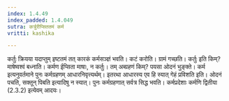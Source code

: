 ```yaml
---
index: 1.4.49
index_padded: 1.4.049
sutra: कर्त्रुरीप्सिततमं कर्म
vritti: kashika

---
```

कर्तुः क्रियया यदाप्तुम् इष्टतमं तत् कारकं कर्मसञ्ज्ञं भवति। कटं करोति। ग्रामं गच्छति। कर्तुः इति किम्? माषेष्वश्वं बध्नाति। कर्मण ईप्सिता माषाः, न कर्तुः। तम् अब्ग्रहणं किम्? पयसा ओदनं भुङ्क्ते। कर्म इत्यनुवर्तमाने पुनः कर्मग्रहणम् आधारनिवृत्त्यर्थम्। इतरथा आधारस्य एव हि स्यात् गेहं प्रविशति इति। ओदनं पचति, सक्तून् पिबति इत्यादिषु न स्यात्। पुनः कर्मग्रहणात् सर्वत्र सिद्ध भवति। कर्मप्रदेशाः कर्मणि द्वितीया (2.3.2) इत्येवम् आदयः।